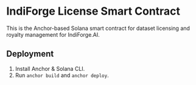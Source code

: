 
# IndiForge License Smart Contract

This is the Anchor-based Solana smart contract for dataset licensing and royalty management for IndiForge.AI.

## Deployment
1. Install Anchor & Solana CLI.
2. Run `anchor build` and `anchor deploy`.
